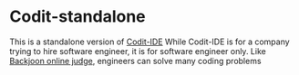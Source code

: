 <h1>Codit-standalone</h1>

This is a standalone version of <a href="https://github.com/coditers/IDE">Codit-IDE</a>
While Codit-IDE is for a company trying to hire software engineer, it is for software engineer only.
Like <a href="https://www.acmicpc.net/">Backjoon online judge</a>, engineers can solve many coding problems
